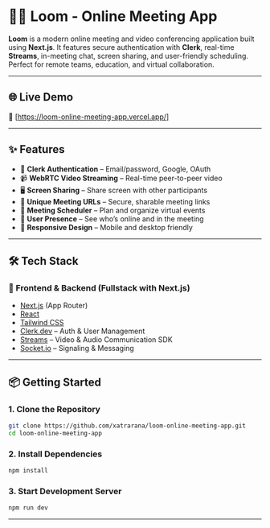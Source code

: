 # 🧑‍💻 Loom - Online Meeting App

**Loom** is a modern online meeting and video conferencing application built using **Next.js**. It features secure authentication with **Clerk**, real-time **Streams**, in-meeting chat, screen sharing, and user-friendly scheduling. Perfect for remote teams, education, and virtual collaboration.

---

## 🌐 Live Demo

🚀 [https://loom-online-meeting-app.vercel.app/]  

---

## ✨ Features

- 🔐 **Clerk Authentication** – Email/password, Google, OAuth
- 📹 **WebRTC Video Streaming** – Real-time peer-to-peer video
- 🖥️ **Screen Sharing** – Share screen with other participants
- 🔗 **Unique Meeting URLs** – Secure, sharable meeting links
- 📅 **Meeting Scheduler** – Plan and organize virtual events
- 👥 **User Presence** – See who’s online and in the meeting
- 📱 **Responsive Design** – Mobile and desktop friendly

---

## 🛠️ Tech Stack

### 🔧 Frontend & Backend (Fullstack with Next.js)
- [Next.js](https://nextjs.org/) (App Router)
- [React](https://react.dev/)
- [Tailwind CSS](https://tailwindcss.com/)
- [Clerk.dev](https://clerk.dev/) – Auth & User Management
- [Streams](https://getstream.io/) – Video & Audio Communication SDK
- [Socket.io](https://socket.io/) – Signaling & Messaging

---

## 📦 Getting Started

### 1. Clone the Repository

```bash
git clone https://github.com/xatrarana/loom-online-meeting-app.git
cd loom-online-meeting-app
```
### 2. Install Dependencies

```bash
npm install
```
### 3. Start Development Server
```bash
npm run dev
```
---
